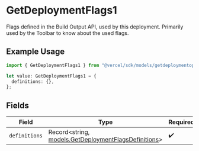 # GetDeploymentFlags1

Flags defined in the Build Output API, used by this deployment. Primarily used by the Toolbar to know about the used flags.

## Example Usage

```typescript
import { GetDeploymentFlags1 } from "@vercel/sdk/models/getdeploymentop.js";

let value: GetDeploymentFlags1 = {
  definitions: {},
};
```

## Fields

| Field                                                                                              | Type                                                                                               | Required                                                                                           | Description                                                                                        |
| -------------------------------------------------------------------------------------------------- | -------------------------------------------------------------------------------------------------- | -------------------------------------------------------------------------------------------------- | -------------------------------------------------------------------------------------------------- |
| `definitions`                                                                                      | Record<string, [models.GetDeploymentFlagsDefinitions](../models/getdeploymentflagsdefinitions.md)> | :heavy_check_mark:                                                                                 | N/A                                                                                                |